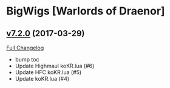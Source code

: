 # BigWigs [Warlords of Draenor]

## [v7.2.0](https://github.com/BigWigsMods/BigWigs_WarlordsOfDraenor/tree/v7.2.0) (2017-03-29) [](#top)
[Full Changelog](https://github.com/BigWigsMods/BigWigs_WarlordsOfDraenor/compare/v7.1.2...v7.2.0)

- bump toc  
- Update Highmaul koKR.lua (#6)  
- Update HFC koKR.lua (#5)  
- Update koKR.lua (#4)  
